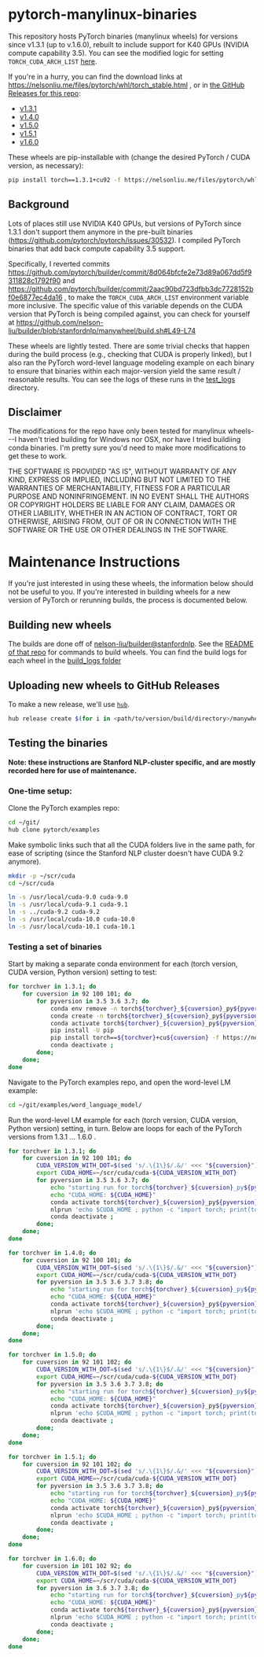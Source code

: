 # pytorch-manylinux-binaries

This repository hosts PyTorch binaries (manylinux wheels) for versions since
v1.3.1 (up to v.1.6.0), rebuilt to include support for K40 GPUs (NVIDIA compute
capability 3.5). You can see the modified logic for setting
`TORCH_CUDA_ARCH_LIST`
[here](https://github.com/nelson-liu/builder/blob/stanfordnlp/manywheel/build.sh#L49-L72).

If you're in a hurry, you can find the download links at https://nelsonliu.me/files/pytorch/whl/torch_stable.html , or in [the GitHub Releases for this repo](https://github.com/nelson-liu/pytorch-manylinux-binaries/releases):

- [v1.3.1](https://github.com/nelson-liu/pytorch-manylinux-binaries/releases/tag/v1.3.1)
- [v1.4.0](https://github.com/nelson-liu/pytorch-manylinux-binaries/releases/tag/v1.4.0)
- [v1.5.0](https://github.com/nelson-liu/pytorch-manylinux-binaries/releases/tag/v1.5.0)
- [v1.5.1](https://github.com/nelson-liu/pytorch-manylinux-binaries/releases/tag/v1.5.1)
- [v1.6.0](https://github.com/nelson-liu/pytorch-manylinux-binaries/releases/tag/v1.6.0)

These wheels are pip-installable with (change the desired PyTorch / CUDA version, as necessary):

```bash
pip install torch==1.3.1+cu92 -f https://nelsonliu.me/files/pytorch/whl/torch_stable.html
```

## Background

Lots of places still use NVIDIA K40 GPUs, but versions of PyTorch since 1.3.1
don't support them anymore in the pre-built binaries
(https://github.com/pytorch/pytorch/issues/30532). I compiled PyTorch binaries
that add back compute capability 3.5 support.

Specifically, I reverted commits
https://github.com/pytorch/builder/commit/8d064bfcfe2e73d89a067dd5f9311828c1792f90
and
https://github.com/pytorch/builder/commit/2aac90bd723dfbb3dc7728152bf0e6877ec4da16
, to make the `TORCH_CUDA_ARCH_LIST` environment variable more inclusive. The
specific value of this variable depends on the CUDA version that PyTorch is
being compiled against, you can check for yourself at
https://github.com/nelson-liu/builder/blob/stanfordnlp/manywheel/build.sh#L49-L74

These wheels are lightly tested. There are some trivial checks that happen
during the build process (e.g., checking that CUDA is properly linked), but I
also ran the PyTorch word-level language modeling example on each binary to
ensure that binaries within each major-version yield the same result /
reasonable results. You can see the logs of these runs in the
[test_logs](./test_logs) directory.

## Disclaimer

The modifications for the repo have only been tested for manylinux wheels---I
haven't tried building for Windows nor OSX, nor have I tried buildiing conda
binaries. I'm pretty sure you'd need to make more modifications to get these to
work.

THE SOFTWARE IS PROVIDED "AS IS", WITHOUT WARRANTY OF ANY KIND, EXPRESS OR
IMPLIED, INCLUDING BUT NOT LIMITED TO THE WARRANTIES OF MERCHANTABILITY, FITNESS
FOR A PARTICULAR PURPOSE AND NONINFRINGEMENT. IN NO EVENT SHALL THE AUTHORS OR
COPYRIGHT HOLDERS BE LIABLE FOR ANY CLAIM, DAMAGES OR OTHER LIABILITY, WHETHER
IN AN ACTION OF CONTRACT, TORT OR OTHERWISE, ARISING FROM, OUT OF OR IN
CONNECTION WITH THE SOFTWARE OR THE USE OR OTHER DEALINGS IN THE SOFTWARE.

# Maintenance Instructions

If you're just interested in using these wheels, the information below should
not be useful to you. If you're interested in building wheels for a new version
of PyTorch or rerunning builds, the process is documented below.

## Building new wheels

The builds are done off of
[nelson-liu/builder@stanfordnlp](https://github.com/nelson-liu/builder/tree/stanfordnlp).
See the [README of that
repo](https://github.com/nelson-liu/builder/tree/stanfordnlp#commands-to-build)
for commands to build wheels. You can find the build logs for each wheel in the [build_logs folder](https://github.com/nelson-liu/pytorch-manylinux-binaries/tree/master/build_logs)

## Uploading new wheels to GitHub Releases

To make a new release, we'll use [`hub`](https://hub.github.com/).

``` bash
hub release create $(for i in <path/to/version/build/directory>/manywheel/*/* ; do echo "-a ${i}"; done) -m "PyTorch v<version>" v<version>

```

## Testing the binaries 

**Note: these instructions are Stanford NLP-cluster specific, and are mostly
recorded here for use of maintenance.**

### One-time setup:

Clone the PyTorch examples repo:

```bash
cd ~/git/
hub clone pytorch/examples
```

Make symbolic links such that all the CUDA folders live in the same path, for
ease of scripting (since the Stanford NLP cluster doesn't have CUDA 9.2 anymore).


```bash
mkdir -p ~/scr/cuda
cd ~/scr/cuda

ln -s /usr/local/cuda-9.0 cuda-9.0
ln -s /usr/local/cuda-9.1 cuda-9.1
ln -s ../cuda-9.2 cuda-9.2
ln -s /usr/local/cuda-10.0 cuda-10.0
ln -s /usr/local/cuda-10.1 cuda-10.1
```

### Testing a set of binaries

Start by making a separate conda environment for each (torch version, CUDA
version, Python version) setting to test:

``` bash
for torchver in 1.3.1; do 
    for cuversion in 92 100 101; do 
        for pyversion in 3.5 3.6 3.7; do 
            conda env remove -n torch${torchver}_${cuversion}_py${pyversion} ; 
            conda create -n torch${torchver}_${cuversion}_py${pyversion} python=${pyversion} --yes ; 
            conda activate torch${torchver}_${cuversion}_py${pyversion} ;
            pip install -U pip
            pip install torch==${torchver}+cu${cuversion} -f https://nelsonliu.me/files/pytorch/whl/torch_stable.html ; 
            conda deactivate ; 
        done; 
    done; 
done
```

Navigate to the PyTorch examples repo, and open the word-level LM example:

``` bash
cd ~/git/examples/word_language_model/
```

Run the word-level LM example for each (torch version, CUDA version, Python version) setting, in turn. Below are loops for each of the PyTorch versions from 1.3.1 ... 1.6.0 .

``` bash
for torchver in 1.3.1; do 
    for cuversion in 92 100 101; do
        CUDA_VERSION_WITH_DOT=$(sed 's/.\{1\}$/.&/' <<< "${cuversion}")
        export CUDA_HOME=~/scr/cuda/cuda-${CUDA_VERSION_WITH_DOT}
        for pyversion in 3.5 3.6 3.7; do
            echo "starting run for torch${torchver}_${cuversion}_py${pyversion}"
            echo "CUDA_HOME: ${CUDA_HOME}"
            conda activate torch${torchver}_${cuversion}_py${pyversion} ; 
            nlprun 'echo $CUDA_HOME ; python -c "import torch; print(torch.cuda.is_available())" ; '"python -u main.py --cuda --emsize 650 --nhid 650 --dropout 0.5 --epochs 40 --save wt2_lm_torch${torchver}_${cuversion}_py${pyversion}.pt --tied 2>&1 | tee wt2_lm_torch${torchver}_${cuversion}_py${pyversion}.log" -p jag-lo --gpu-count 1 --memory 16g --gpu-type k40 --cpu-count 3 -n wt2_lm_torch${torchver}_${cuversion}_py${pyversion}
            conda deactivate ; 
        done; 
    done; 
done
``` 

```bash
for torchver in 1.4.0; do 
    for cuversion in 92 100 101; do
        CUDA_VERSION_WITH_DOT=$(sed 's/.\{1\}$/.&/' <<< "${cuversion}")
        export CUDA_HOME=~/scr/cuda/cuda-${CUDA_VERSION_WITH_DOT}
        for pyversion in 3.5 3.6 3.7 3.8; do
            echo "starting run for torch${torchver}_${cuversion}_py${pyversion}"
            echo "CUDA_HOME: ${CUDA_HOME}"
            conda activate torch${torchver}_${cuversion}_py${pyversion} ; 
            nlprun 'echo $CUDA_HOME ; python -c "import torch; print(torch.cuda.is_available())" ; '"python -u main.py --cuda --emsize 650 --nhid 650 --dropout 0.5 --epochs 40 --save wt2_lm_torch${torchver}_${cuversion}_py${pyversion}.pt --tied 2>&1 | tee wt2_lm_torch${torchver}_${cuversion}_py${pyversion}.log" -p jag-lo --gpu-count 1 --memory 16g --gpu-type k40 --cpu-count 3 -n wt2_lm_torch${torchver}_${cuversion}_py${pyversion}
            conda deactivate ; 
        done; 
    done; 
done
``` 

```bash
for torchver in 1.5.0; do 
    for cuversion in 92 101 102; do
        CUDA_VERSION_WITH_DOT=$(sed 's/.\{1\}$/.&/' <<< "${cuversion}")
        export CUDA_HOME=~/scr/cuda/cuda-${CUDA_VERSION_WITH_DOT}
        for pyversion in 3.5 3.6 3.7 3.8; do
            echo "starting run for torch${torchver}_${cuversion}_py${pyversion}"
            echo "CUDA_HOME: ${CUDA_HOME}"
            conda activate torch${torchver}_${cuversion}_py${pyversion} ; 
            nlprun 'echo $CUDA_HOME ; python -c "import torch; print(torch.cuda.is_available())" ; '"python -u main.py --cuda --emsize 650 --nhid 650 --dropout 0.5 --epochs 40 --save wt2_lm_torch${torchver}_${cuversion}_py${pyversion}.pt --tied 2>&1 | tee wt2_lm_torch${torchver}_${cuversion}_py${pyversion}.log" -p jag-lo --gpu-count 1 --memory 16g --gpu-type k40 --cpu-count 3 -n wt2_lm_torch${torchver}_${cuversion}_py${pyversion}
            conda deactivate ; 
        done; 
    done; 
done
``` 

```bash
for torchver in 1.5.1; do 
    for cuversion in 92 101 102; do
        CUDA_VERSION_WITH_DOT=$(sed 's/.\{1\}$/.&/' <<< "${cuversion}")
        export CUDA_HOME=~/scr/cuda/cuda-${CUDA_VERSION_WITH_DOT}
        for pyversion in 3.5 3.6 3.7 3.8; do
            echo "starting run for torch${torchver}_${cuversion}_py${pyversion}"
            echo "CUDA_HOME: ${CUDA_HOME}"
            conda activate torch${torchver}_${cuversion}_py${pyversion} ; 
            nlprun 'echo $CUDA_HOME ; python -c "import torch; print(torch.cuda.is_available())" ; '"python -u main.py --cuda --emsize 650 --nhid 650 --dropout 0.5 --epochs 40 --save wt2_lm_torch${torchver}_${cuversion}_py${pyversion}.pt --tied 2>&1 | tee wt2_lm_torch${torchver}_${cuversion}_py${pyversion}.log" -p jag-lo --gpu-count 1 --memory 16g --gpu-type k40 --cpu-count 3 -n wt2_lm_torch${torchver}_${cuversion}_py${pyversion}
            conda deactivate ; 
        done; 
    done; 
done
``` 

```bash
for torchver in 1.6.0; do 
    for cuversion in 101 102 92; do
        CUDA_VERSION_WITH_DOT=$(sed 's/.\{1\}$/.&/' <<< "${cuversion}")
        export CUDA_HOME=~/scr/cuda/cuda-${CUDA_VERSION_WITH_DOT}
        for pyversion in 3.6 3.7 3.8; do
            echo "starting run for torch${torchver}_${cuversion}_py${pyversion}"
            echo "CUDA_HOME: ${CUDA_HOME}"
            conda activate torch${torchver}_${cuversion}_py${pyversion} ; 
            nlprun 'echo $CUDA_HOME ; python -c "import torch; print(torch.cuda.is_available())" ; '"python -u main.py --cuda --emsize 650 --nhid 650 --dropout 0.5 --epochs 40 --save wt2_lm_torch${torchver}_${cuversion}_py${pyversion}.pt --tied 2>&1 | tee wt2_lm_torch${torchver}_${cuversion}_py${pyversion}.log" -p jag-lo --gpu-count 1 --memory 16g --gpu-type k40 --cpu-count 3 -n wt2_lm_torch${torchver}_${cuversion}_py${pyversion}
            conda deactivate ; 
        done; 
    done; 
done
```
